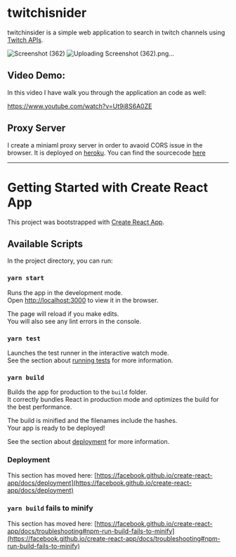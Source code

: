 # twitchisnider 
twitchinsider is a simple web application to search in twitch channels using [Twitch APIs](https://dev.twitch.tv/docs/api/). 

![Screenshot (362)](https://user-images.githubusercontent.com/78935540/128419832-9e855202-94a6-4f41-be3c-43b58054616d.png)
![Uploading Screenshot (362).png…]()


## Video Demo: 
In this video I have walk you through the application an code as well:

https://www.youtube.com/watch?v=Ut9i8S6A0ZE


## Proxy Server
I create a miniaml proxy server in order to avaoid CORS issue in the browser. It is deployed on [heroku](https://twitchinsider-proxyserver.herokuapp.com/info). You can find the sourcecode [here](https://github.com/hamidkd/twitchinsider-proxyserver)

---



# Getting Started with Create React App

This project was bootstrapped with [Create React App](https://github.com/facebook/create-react-app).

## Available Scripts

In the project directory, you can run:

### `yarn start`

Runs the app in the development mode.\
Open [http://localhost:3000](http://localhost:3000) to view it in the browser.

The page will reload if you make edits.\
You will also see any lint errors in the console.

### `yarn test`

Launches the test runner in the interactive watch mode.\
See the section about [running tests](https://facebook.github.io/create-react-app/docs/running-tests) for more information.

### `yarn build`

Builds the app for production to the `build` folder.\
It correctly bundles React in production mode and optimizes the build for the best performance.

The build is minified and the filenames include the hashes.\
Your app is ready to be deployed!

See the section about [deployment](https://facebook.github.io/create-react-app/docs/deployment) for more information.


### Deployment

This section has moved here: [https://facebook.github.io/create-react-app/docs/deployment](https://facebook.github.io/create-react-app/docs/deployment)

### `yarn build` fails to minify

This section has moved here: [https://facebook.github.io/create-react-app/docs/troubleshooting#npm-run-build-fails-to-minify](https://facebook.github.io/create-react-app/docs/troubleshooting#npm-run-build-fails-to-minify)
